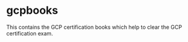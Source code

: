 # gcpbooks

This contains the GCP certification books which help to clear the GCP certification exam.
